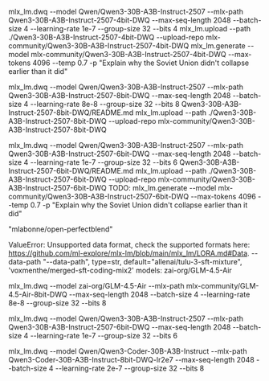 mlx_lm.dwq --model Qwen/Qwen3-30B-A3B-Instruct-2507 --mlx-path Qwen3-30B-A3B-Instruct-2507-4bit-DWQ --max-seq-length 2048 --batch-size 4 --learning-rate 1e-7 --group-size 32 --bits 4
mlx_lm.upload --path ./Qwen3-30B-A3B-Instruct-2507-4bit-DWQ --upload-repo mlx-community/Qwen3-30B-A3B-Instruct-2507-4bit-DWQ
mlx_lm.generate --model mlx-community/Qwen3-30B-A3B-Instruct-2507-4bit-DWQ --max-tokens 4096 --temp 0.7 -p "Explain why the Soviet Union didn't collapse earlier than it did"

mlx_lm.dwq --model Qwen/Qwen3-30B-A3B-Instruct-2507 --mlx-path Qwen3-30B-A3B-Instruct-2507-8bit-DWQ --max-seq-length 2048 --batch-size 4 --learning-rate 8e-8 --group-size 32 --bits 8
Qwen3-30B-A3B-Instruct-2507-8bit-DWQ/README.md
mlx_lm.upload --path ./Qwen3-30B-A3B-Instruct-2507-8bit-DWQ --upload-repo mlx-community/Qwen3-30B-A3B-Instruct-2507-8bit-DWQ

mlx_lm.dwq --model Qwen/Qwen3-30B-A3B-Instruct-2507 --mlx-path Qwen3-30B-A3B-Instruct-2507-6bit-DWQ --max-seq-length 2048 --batch-size 4 --learning-rate 1e-7 --group-size 32 --bits 6
Qwen3-30B-A3B-Instruct-2507-6bit-DWQ/README.md
mlx_lm.upload --path ./Qwen3-30B-A3B-Instruct-2507-6bit-DWQ --upload-repo mlx-community/Qwen3-30B-A3B-Instruct-2507-6bit-DWQ
TODO:
mlx_lm.generate --model mlx-community/Qwen3-30B-A3B-Instruct-2507-6bit-DWQ --max-tokens 4096 --temp 0.7 -p "Explain why the Soviet Union didn't collapse earlier than it did"


"mlabonne/open-perfectblend"

ValueError: Unsupported data format, check the supported formats here:
https://github.com/ml-explore/mlx-lm/blob/main/mlx_lm/LORA.md#Data.
 --data-path 
        "--data-path",
        type=str,
        default="allenai/tulu-3-sft-mixture",
'voxmenthe/merged-sft-coding-mix2'
models: zai-org/GLM-4.5-Air

mlx_lm.dwq --model zai-org/GLM-4.5-Air --mlx-path mlx-community/GLM-4.5-Air-8bit-DWQ --max-seq-length 2048 --batch-size 4 --learning-rate 8e-8 --group-size 32 --bits 8


mlx_lm.dwq --model Qwen/Qwen3-30B-A3B-Instruct-2507 --mlx-path Qwen3-30B-A3B-Instruct-2507-6bit-DWQ --max-seq-length 2048 --batch-size 4 --learning-rate 1e-7 --group-size 32 --bits 6

mlx_lm.dwq --model Qwen/Qwen3-Coder-30B-A3B-Instruct --mlx-path Qwen3-Coder-30B-A3B-Instruct-8bit-DWQ-lr2e7 --max-seq-length 2048 --batch-size 4 --learning-rate 2e-7 --group-size 32 --bits 8